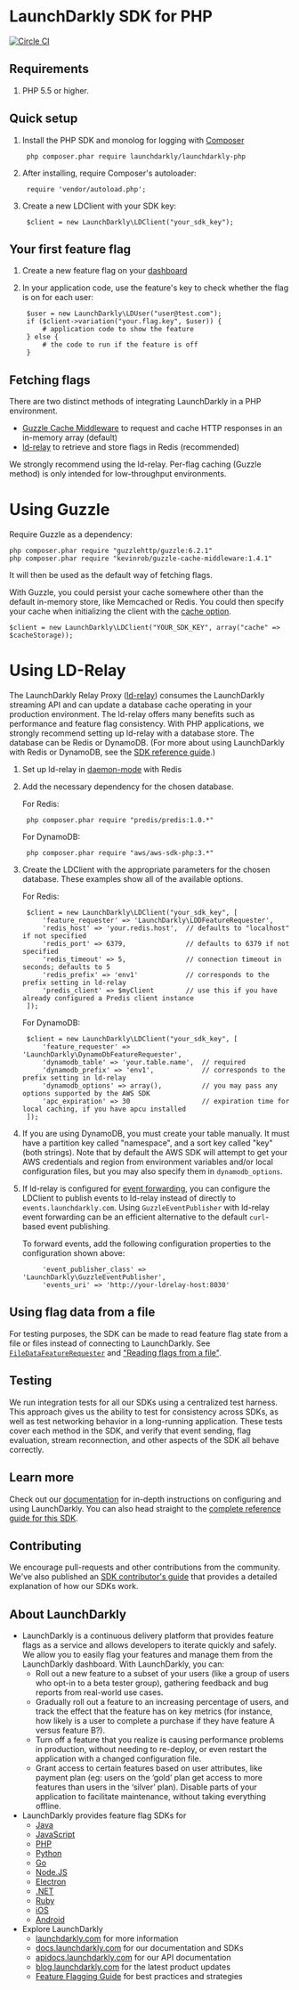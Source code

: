 LaunchDarkly SDK for PHP
===========================

[![Circle CI](https://circleci.com/gh/launchdarkly/php-client.svg?style=svg)](https://circleci.com/gh/launchdarkly/php-client)

Requirements
------------
1. PHP 5.5 or higher. 

Quick setup
-----------

1. Install the PHP SDK and monolog for logging with [Composer](https://getcomposer.org/)

        php composer.phar require launchdarkly/launchdarkly-php

1. After installing, require Composer's autoloader:

		require 'vendor/autoload.php';

1. Create a new LDClient with your SDK key:

        $client = new LaunchDarkly\LDClient("your_sdk_key");

Your first feature flag
-----------------------

1. Create a new feature flag on your [dashboard](https://app.launchdarkly.com)

2. In your application code, use the feature's key to check whether the flag is on for each user:

        $user = new LaunchDarkly\LDUser("user@test.com");
        if ($client->variation("your.flag.key", $user)) {
            # application code to show the feature
        } else {
            # the code to run if the feature is off
        }

Fetching flags
--------------

There are two distinct methods of integrating LaunchDarkly in a PHP environment.  

* [Guzzle Cache Middleware](https://github.com/Kevinrob/guzzle-cache-middleware) to request and cache HTTP responses in an in-memory array (default)
* [ld-relay](https://github.com/launchdarkly/ld-relay) to retrieve and store flags in Redis (recommended)

We strongly recommend using the ld-relay.  Per-flag caching (Guzzle method) is only intended for low-throughput environments.

Using Guzzle
============

Require Guzzle as a dependency:

    php composer.phar require "guzzlehttp/guzzle:6.2.1"
    php composer.phar require "kevinrob/guzzle-cache-middleware:1.4.1"

It will then be used as the default way of fetching flags.

With Guzzle, you could persist your cache somewhere other than the default in-memory store, like Memcached or Redis.  You could then specify your cache when initializing the client with the [cache option](https://github.com/launchdarkly/php-client/blob/master/src/LaunchDarkly/LDClient.php#L44).

    $client = new LaunchDarkly\LDClient("YOUR_SDK_KEY", array("cache" => $cacheStorage));


Using LD-Relay
==============

The LaunchDarkly Relay Proxy ([ld-relay](https://github.com/launchdarkly/ld-relay)) consumes the LaunchDarkly streaming API and can update a database cache operating in your production environment. The ld-relay offers many benefits such as performance and feature flag consistency. With PHP applications, we strongly recommend setting up ld-relay with a database store. The database can be Redis or DynamoDB. (For more about using LaunchDarkly with Redis or DynamoDB, see the [SDK reference guide](https://docs.launchdarkly.com/v2.0/docs/using-a-persistent-feature-store).)

1. Set up ld-relay in [daemon-mode](https://github.com/launchdarkly/ld-relay#redis-storage-and-daemon-mode) with Redis

2. Add the necessary dependency for the chosen database.

    For Redis:

        php composer.phar require "predis/predis:1.0.*"

    For DynamoDB:

        php composer.phar require "aws/aws-sdk-php:3.*"

3. Create the LDClient with the appropriate parameters for the chosen database. These examples show all of the available options.

    For Redis:

        $client = new LaunchDarkly\LDClient("your_sdk_key", [
            'feature_requester' => 'LaunchDarkly\LDDFeatureRequester',
            'redis_host' => 'your.redis.host',  // defaults to "localhost" if not specified
            'redis_port' => 6379,               // defaults to 6379 if not specified
            'redis_timeout' => 5,               // connection timeout in seconds; defaults to 5
            'redis_prefix' => 'env1'            // corresponds to the prefix setting in ld-relay
            'predis_client' => $myClient        // use this if you have already configured a Predis client instance
        ]);

    For DynamoDB:

        $client = new LaunchDarkly\LDClient("your_sdk_key", [
            'feature_requester' => 'LaunchDarkly\DynamoDbFeatureRequester',
            'dynamodb_table' => 'your.table.name',  // required
            'dynamodb_prefix' => 'env1',            // corresponds to the prefix setting in ld-relay
            'dynamodb_options' => array(),          // you may pass any options supported by the AWS SDK
            'apc_expiration' => 30                  // expiration time for local caching, if you have apcu installed
        ]);

4. If you are using DynamoDB, you must create your table manually. It must have a partition key called "namespace", and a sort key called "key" (both strings). Note that by default the AWS SDK will attempt to get your AWS credentials and region from environment variables and/or local configuration files, but you may also specify them in `dynamodb_options`.

5. If ld-relay is configured for [event forwarding](https://github.com/launchdarkly/ld-relay#event-forwarding), you can configure the LDClient to publish events to ld-relay instead of directly to `events.launchdarkly.com`. Using `GuzzleEventPublisher` with ld-relay event forwarding can be an efficient alternative to the default `curl`-based event publishing.

    To forward events, add the following configuration properties to the configuration shown above:

            'event_publisher_class' => 'LaunchDarkly\GuzzleEventPublisher',
            'events_uri' => 'http://your-ldrelay-host:8030'

Using flag data from a file
---------------------------

For testing purposes, the SDK can be made to read feature flag state from a file or files instead of connecting to LaunchDarkly. See [`FileDataFeatureRequester`](https://github.com/launchdarkly/php-client/blob/master/FileDataFeatureRequester.php) and ["Reading flags from a file"](https://docs.launchdarkly.com/docs/reading-flags-from-a-file).

Testing
-------

We run integration tests for all our SDKs using a centralized test harness. This approach gives us the ability to test for consistency across SDKs, as well as test networking behavior in a long-running application. These tests cover each method in the SDK, and verify that event sending, flag evaluation, stream reconnection, and other aspects of the SDK all behave correctly.

Learn more
-----------

Check out our [documentation](http://docs.launchdarkly.com) for in-depth instructions on configuring and using LaunchDarkly. You can also head straight to the [complete reference guide for this SDK](http://docs.launchdarkly.com/docs/php-sdk-reference).

Contributing
------------

We encourage pull-requests and other contributions from the community. We've also published an [SDK contributor's guide](http://docs.launchdarkly.com/docs/sdk-contributors-guide) that provides a detailed explanation of how our SDKs work.

About LaunchDarkly
------------------

* LaunchDarkly is a continuous delivery platform that provides feature flags as a service and allows developers to iterate quickly and safely. We allow you to easily flag your features and manage them from the LaunchDarkly dashboard.  With LaunchDarkly, you can:
    * Roll out a new feature to a subset of your users (like a group of users who opt-in to a beta tester group), gathering feedback and bug reports from real-world use cases.
    * Gradually roll out a feature to an increasing percentage of users, and track the effect that the feature has on key metrics (for instance, how likely is a user to complete a purchase if they have feature A versus feature B?).
    * Turn off a feature that you realize is causing performance problems in production, without needing to re-deploy, or even restart the application with a changed configuration file.
    * Grant access to certain features based on user attributes, like payment plan (eg: users on the ‘gold’ plan get access to more features than users in the ‘silver’ plan). Disable parts of your application to facilitate maintenance, without taking everything offline.
* LaunchDarkly provides feature flag SDKs for
    * [Java](http://docs.launchdarkly.com/docs/java-sdk-reference "Java SDK")
    * [JavaScript](http://docs.launchdarkly.com/docs/js-sdk-reference "LaunchDarkly JavaScript SDK")
    * [PHP](http://docs.launchdarkly.com/docs/php-sdk-reference "LaunchDarkly PHP SDK")
    * [Python](http://docs.launchdarkly.com/docs/python-sdk-reference "LaunchDarkly Python SDK")
    * [Go](http://docs.launchdarkly.com/docs/go-sdk-reference "LaunchDarkly Go SDK")
    * [Node.JS](http://docs.launchdarkly.com/docs/node-sdk-reference "LaunchDarkly Node SDK")
    * [Electron](http://docs.launchdarkly.com/docs/electron-sdk-reference "LaunchDarkly Electron SDK")
    * [.NET](http://docs.launchdarkly.com/docs/dotnet-sdk-reference "LaunchDarkly .Net SDK")
    * [Ruby](http://docs.launchdarkly.com/docs/ruby-sdk-reference "LaunchDarkly Ruby SDK")
    * [iOS](http://docs.launchdarkly.com/docs/ios-sdk-reference "LaunchDarkly iOS SDK")
    * [Android](http://docs.launchdarkly.com/docs/android-sdk-reference "LaunchDarkly Android SDK")
* Explore LaunchDarkly
    * [launchdarkly.com](http://www.launchdarkly.com/ "LaunchDarkly Main Website") for more information
    * [docs.launchdarkly.com](http://docs.launchdarkly.com/  "LaunchDarkly Documentation") for our documentation and SDKs
    * [apidocs.launchdarkly.com](http://apidocs.launchdarkly.com/  "LaunchDarkly API Documentation") for our API documentation
    * [blog.launchdarkly.com](http://blog.launchdarkly.com/  "LaunchDarkly Blog Documentation") for the latest product updates
    * [Feature Flagging Guide](https://github.com/launchdarkly/featureflags/  "Feature Flagging Guide") for best practices and strategies
